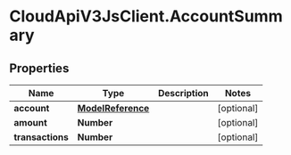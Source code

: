 # CloudApiV3JsClient.AccountSummary

## Properties
Name | Type | Description | Notes
------------ | ------------- | ------------- | -------------
**account** | [**ModelReference**](ModelReference.md) |  | [optional] 
**amount** | **Number** |  | [optional] 
**transactions** | **Number** |  | [optional] 


